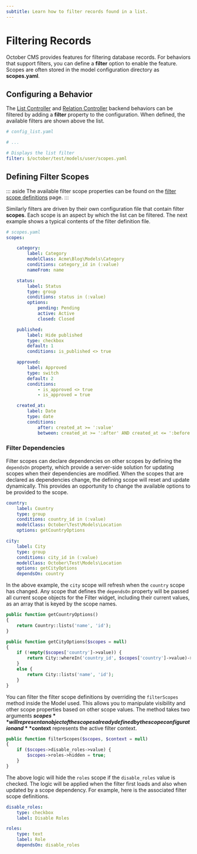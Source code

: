```yaml
---
subtitle: Learn how to filter records found in a list.
---
```

# Filtering Records

October CMS provides features for filtering database records. For behaviors that support filters, you can define a **filter** option to enable the feature. Scopes are often stored in the model configuration directory as **scopes.yaml**.

## Configuring a Behavior

The [List Controller](./list-controller.md) and [Relation Controller](../forms/relation-controller.md) backend behaviors can be filtered by adding a **filter** property to the configuration. When defined, the available filters are shown above the list.

```yaml
# config_list.yaml

# ...

# Displays the list filter
filter: $/october/test/models/user/scopes.yaml
```

## Defining Filter Scopes

::: aside
The available filter scope properties can be found on the [filter scope definitions](../../element/filter-scopes.md) page.
:::

Similarly filters are driven by their own configuration file that contain filter **scopes**. Each scope is an aspect by which the list can be filtered. The next example shows a typical contents of the filter definition file.

```yaml
# scopes.yaml
scopes:

    category:
        label: Category
        modelClass: Acme\Blog\Models\Category
        conditions: category_id in (:value)
        nameFrom: name

    status:
        label: Status
        type: group
        conditions: status in (:value)
        options:
            pending: Pending
            active: Active
            closed: Closed

    published:
        label: Hide published
        type: checkbox
        default: 1
        conditions: is_published <> true

    approved:
        label: Approved
        type: switch
        default: 2
        conditions:
            - is_approved <> true
            - is_approved = true

    created_at:
        label: Date
        type: date
        conditions:
            after: created_at >= ':value'
            between: created_at >= ':after' AND created_at <= ':before'
```

### Filter Dependencies

Filter scopes can declare dependencies on other scopes by defining the `dependsOn` property, which provide a server-side solution for updating scopes when their dependencies are modified. When the scopes that are declared as dependencies change, the defining scope will reset and update dynamically. This provides an opportunity to change the available options to be provided to the scope.

```yaml
country:
    label: Country
    type: group
    conditions: country_id in (:value)
    modelClass: October\Test\Models\Location
    options: getCountryOptions

city:
    label: City
    type: group
    conditions: city_id in (:value)
    modelClass: October\Test\Models\Location
    options: getCityOptions
    dependsOn: country
```

In the above example, the `city` scope will refresh when the `country` scope has changed. Any scope that defines the `dependsOn` property will be passed all current scope objects for the Filter widget, including their current values, as an array that is keyed by the scope names.

```php
public function getCountryOptions()
{
    return Country::lists('name', 'id');
}

public function getCityOptions($scopes = null)
{
    if (!empty($scopes['country']->value)) {
        return City::whereIn('country_id', $scopes['country']->value)->lists('name', 'id');
    }
    else {
        return City::lists('name', 'id');
    }
}
```

You can filter the filter scope definitions by overriding the `filterScopes` method inside the Model used. This allows you to manipulate visibility and other scope properties based on other scope values. The method takes two arguments **$scopes** will represent an object of the scopes already defined by the scope configuration and **$context** represents the active filter context.

```php
public function filterScopes($scopes, $context = null)
{
    if ($scopes->disable_roles->value) {
        $scopes->roles->hidden = true;
    }
}
```

The above logic will hide the `roles` scope if the `disable_roles` value is checked. The logic will be applied when the filter first loads and also when updated by a scope dependency. For example, here is the associated filter scope definitions.

```yaml
disable_roles:
    type: checkbox
    label: Disable Roles

roles:
    type: text
    label: Role
    dependsOn: disable_roles
```
